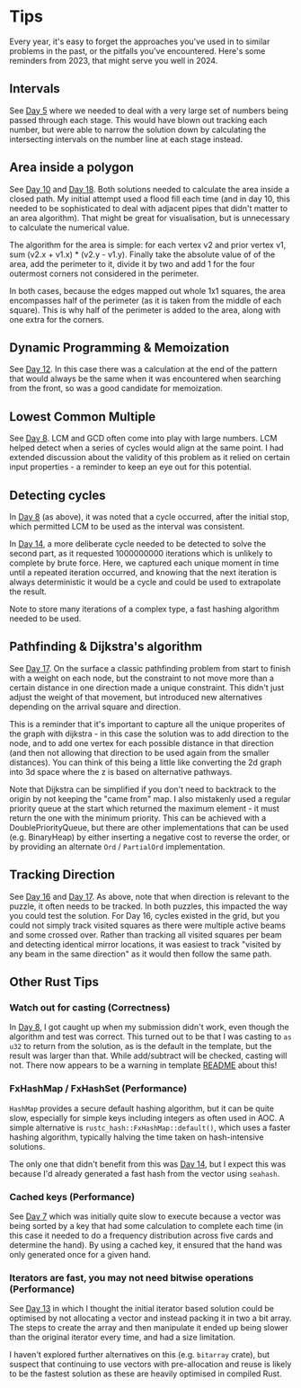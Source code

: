 # Tips

Every year, it's easy to forget the approaches you've used in to similar problems in the past, or the pitfalls you've encountered.
Here's some reminders from 2023, that might serve you well in 2024.

## Intervals

See [Day 5](./src/bin/05.rs) where we needed to deal with a very large set of numbers being passed through each stage. This would have
blown out tracking each number, but were able to narrow the solution down by calculating the intersecting intervals on the number line
at each stage instead.

## Area inside a polygon

See [Day 10](./src/bin/10.rs) and [Day 18](./src/bin/18.rs). Both solutions needed to calculate the area inside a closed path. My initial
attempt used a flood fill each time (and in day 10, this needed to be sophisticated to deal with adjacent pipes that didn't matter to an
area algorithm). That might be great for visualisation, but is unnecessary to calculate the numerical value.

The algorithm for the area is simple: for each vertex v2 and prior vertex v1, sum (v2.x + v1.x) * (v2.y - v1.y). Finally take the absolute
value of of the area, add the perimeter to it, divide it by two and add 1 for the four outermost corners not considered in the perimeter.

In both cases, because the edges mapped out whole 1x1 squares, the area encompasses half of the perimeter (as it is taken from the middle
of each square). This is why half of the perimeter is added to the area, along with one extra for the corners.

## Dynamic Programming & Memoization

See [Day 12](./src/bin/12.rs). In this case there was a calculation at the end of the pattern that would always be the same when it
was encountered when searching from the front, so was a good candidate for memoization.

## Lowest Common Multiple

See [Day 8](./src/bin/08.rs). LCM and GCD often come into play with large numbers. LCM helped detect when a series of cycles would align at
the same point. I had extended discussion about the validity of this problem as it relied on certain input properties - a reminder to keep
an eye out for this potential.

## Detecting cycles

In [Day 8](./src/bin/08.rs) (as above), it was noted that a cycle occurred, after the initial stop,
which permitted LCM to be used as the interval was consistent.

In [Day 14](./src/bin/14.rs), a more deliberate cycle needed to be detected to solve the second part, as it requested 1000000000 iterations
which is unlikely to complete by brute force. Here, we captured each unique moment in time until a repeated iteration occurred, and knowing
that the next iteration is always deterministic it would be a cycle and could be used to extrapolate the result.

Note to store many iterations of a complex type, a fast hashing algorithm needed to be used.

## Pathfinding & Dijkstra's algorithm

See [Day 17](./src/bin/17.rs). On the surface a classic pathfinding problem from start to finish with a weight on each node, but the
constraint to not move more than a certain distance in one direction made a unique constraint. This didn't just adjust the weight of that
movement, but introduced new alternatives depending on the arrival square and direction.

This is a reminder that it's important to capture all the unique properites of the graph with dijkstra - in this case the solution was to add
direction to the node, and to add one vertex for each possible distance in that direction (and then not allowing that direction to be used again
from the smaller distances). You can think of this being a little like converting the 2d graph into 3d space where the z is based on alternative
pathways.

Note that Dijkstra can be simplified if you don't need to backtrack to the origin by not keeping the "came from" map. I also mistakenly used a
regular priority queue at the start which returned the maximum element - it must return the one with the minimum priority. This can be achieved
with a DoublePriorityQueue, but there are other implementations that can be used (e.g. BinaryHeap) by either inserting a negative cost to reverse
the order, or by providing an alternate `Ord` / `PartialOrd` implementation.

## Tracking Direction

See [Day 16](./src/bin/16.rs) and [Day 17](./src/bin/17.rs). As above, note that when direction is relevant to the puzzle, it often needs to be
tracked. In both puzzles, this impacted the way you could test the solution. For Day 16, cycles existed in the grid, but you could not simply
track visited squares as there were multiple active beams and some crossed over. Rather than tracking all visited squares per beam and detecting
identical mirror locations, it was easiest to track "visited by any beam in the same direction" as it would then follow the same path.

## Other Rust Tips

### Watch out for casting (Correctness)

In [Day 8](./src/bin/08.rs), I got caught up when my submission didn't work, even though the algorithm and test was correct. This turned out to be
that I was casting to `as u32` to return from the solution, as is the default in the template, but the result was larger than that. While add/subtract
will be checked, casting will not. There now appears to be a warning in template [README](./README.md#common-pitfalls) about this!

### FxHashMap / FxHashSet (Performance)

`HashMap` provides a secure default hashing algorithm, but it can be quite slow, especially for simple keys including integers as often used in AOC.
A simple alternative is `rustc_hash::FxHashMap::default()`, which uses a faster hashing algorithm, typically halving the time taken on hash-intensive
solutions.

The only one that didn't benefit from this was [Day 14](./src/bin/14.rs), but I expect this was because I'd already generated a fast hash from the
vector using `seahash`.

### Cached keys (Performance)

See [Day 7](./src/bin/07.rs) which was initially quite slow to execute because a vector was being sorted by a key that had some calculation to complete
each time (in this case it needed to do a frequency distribution across five cards and determine the hand). By using a cached key, it ensured that the
hand was only generated once for a given hand.

### Iterators are fast, you may not need bitwise operations (Performance)

See [Day 13](./src/bin/13.rs) in which I thought the initial iterator based solution could be optimised by not allocating a vector and instead packing
it in two a bit array. The steps to create the array and then manipulate it ended up being slower than the original iterator every time, and had a size
limitation.

I haven't explored further alternatives on this (e.g. `bitarray` crate), but suspect that continuing to use vectors with pre-allocation and reuse is
likely to be the fastest solution as these are heavily optimised in compiled Rust.
